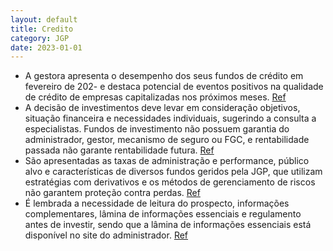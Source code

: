 ```yaml
---
layout: default
title: Credito
category: JGP
date: 2023-01-01
---
```


- A gestora apresenta o desempenho dos seus fundos de crédito em fevereiro de 202- e destaca potencial de eventos positivos na qualidade de crédito de empresas capitalizadas nos próximos meses.
<a href="#" onclick="search_on_pdf('que outras empresas que contem com acionistas capitalizados podem seguir o mesmo caminho, gerando e')">Ref</a>
- A decisão de investimentos deve levar em consideração objetivos, situação financeira e necessidades individuais, sugerindo a consulta a especialistas. Fundos de investimento não possuem garantia do administrador, gestor, mecanismo de seguro ou FGC, e rentabilidade passada não garante rentabilidade futura.
<a href="#" onclick="search_on_pdf('Administrador, do Gestor, de qualquer mecanis-mo de seguro, ou, ainda, do Fundo Garantidor de Créd')">Ref</a>
- São apresentadas as taxas de administração e performance, público alvo e características de diversos fundos geridos pela JGP, que utilizam estratégias com derivativos e os métodos de gerenciamento de riscos não garantem proteção contra perdas.
<a href="#" onclick="search_on_pdf('–JGP CRÉDITO PREVIDENCIÁRIO ADVISORY XPPrevidência Renda Fixa Duração LivreRelatório de Gestão: F')">Ref</a>
- É lembrada a necessidade de leitura do prospecto, informações complementares, lâmina de informações essenciais e regulamento antes de investir, sendo que a lâmina de informações essenciais está disponível no site do administrador.
<a href="#" onclick="search_on_pdf('informações essenciais e o regulamento antes de investir.Estes fundos não contam, com a garantia do')">Ref</a>
